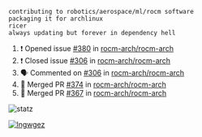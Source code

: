 ```
contributing to robotics/aerospace/ml/rocm software
packaging it for archlinux
ricer
always updating but forever in dependency hell
```

<!--START_SECTION:activity-->
1. ❗️ Opened issue [#380](https://github.com//rocm-arch/rocm-arch/issues/380) in [rocm-arch/rocm-arch](https://github.com//rocm-arch/rocm-arch)
2. ❗️ Closed issue [#306](https://github.com//rocm-arch/rocm-arch/issues/306) in [rocm-arch/rocm-arch](https://github.com//rocm-arch/rocm-arch)
3. 🗣 Commented on [#306](https://github.com//rocm-arch/rocm-arch/issues/306) in [rocm-arch/rocm-arch](https://github.com//rocm-arch/rocm-arch)
4. 🎉 Merged PR [#374](https://github.com//rocm-arch/rocm-arch/pull/374) in [rocm-arch/rocm-arch](https://github.com//rocm-arch/rocm-arch)
5. 🎉 Merged PR [#367](https://github.com//rocm-arch/rocm-arch/pull/367) in [rocm-arch/rocm-arch](https://github.com//rocm-arch/rocm-arch)
<!--END_SECTION:activity-->


![statz](https://github-readme-stats.vercel.app/api?username=acxz&include_all_commits=true&show_icons=true)

[![lngwgez](https://github-readme-stats.vercel.app/api/top-langs/?username=acxz&layout=compact)](https://github.com/acxz/github-readme-stats)


<!--
**acxz/acxz** is a ✨ _special_ ✨ repository because its `README.md` (this file) appears on your GitHub profile.

Here are some ideas to get you started:

- 🔭 I’m currently working on ...
- 🌱 I’m currently learning ...
- 👯 I’m looking to collaborate on ...
- 🤔 I’m looking for help with ...
- 💬 Ask me about ...
- 📫 How to reach me: ...
- 😄 Pronouns: ...
- ⚡ Fun fact: ...
-->
